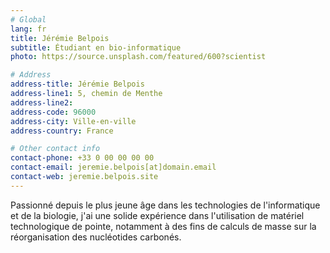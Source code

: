 ```yaml
---
# Global
lang: fr
title: Jérémie Belpois
subtitle: Étudiant en bio-informatique
photo: https://source.unsplash.com/featured/600?scientist

# Address
address-title: Jérémie Belpois
address-line1: 5, chemin de Menthe
address-line2:
address-code: 96000
address-city: Ville-en-ville
address-country: France

# Other contact info
contact-phone: +33 0 00 00 00 00
contact-email: jeremie.belpois[at]domain.email
contact-web: jeremie.belpois.site
---
```


Passionné depuis le plus jeune âge dans les technologies de l'informatique et de la biologie, j'ai une solide expérience dans l'utilisation de matériel technologique de pointe, notamment à des fins de calculs de masse sur la réorganisation des nucléotides carbonés.